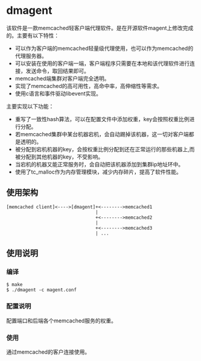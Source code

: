 dmagent
=======

该软件是一款memcached轻客户端代理软件。是在开源软件magent上修改完成的。主要有以下特性：
* 可以作为客户端的memcached轻量级代理使用，也可以作为memcached的代理服务器。
* 可以安装在使用的客户端一端，客户端程序只需要在本地和该代理软件进行连接，发送命令，取回结果即可。
* memcached端集群对客户端完全透明。
* 实现了memcached的高可用性，高命中率，高伸缩性等需求。
* 使用c语言和事件驱动libevent实现。

主要实现以下功能：

* 重写了一致性hash算法，可以在配置文件中添加权重，key会按照权重比例进行分配。
* 若memcached集群中某台机器宕机，会自动踢掉该机器，这一切对客户端都是透明的。
* 被分配到宕机机器的key，会按权重比例分配到还在正常运行的那些机器上,而被分配到其他机器的key，不受影响。
* 当宕机的机器又能正常服务时，会自动把该机器添加到集群ip地址环中。
* 使用了tc_malloc作为内存管理模块，减少内存碎片，提高了软件性能。

## 使用架构

```
[memcached client]<---->[dmagent]+<-------->memcached1
                                 |
                                 +<-------->memcached2
                                 |
                                 +<-------->memcached3
                                 | ...
```       

## 使用说明
### 编译
```
$ make
$ ./dmagent -c magent.conf
```

### 配置说明
配置端口和后端各个memcached服务的权重。

### 使用
通过memcached的客户连接使用。

